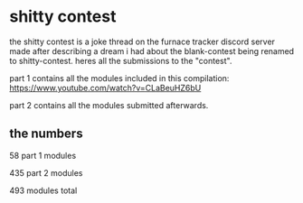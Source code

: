 # shitty contest

the shitty contest is a joke thread on the furnace tracker discord server made after describing a dream i had about the blank-contest being renamed to shitty-contest.
heres all the submissions to the "contest".

part 1 contains all the modules included in this compilation: https://www.youtube.com/watch?v=CLaBeuHZ6bU

part 2 contains all the modules submitted afterwards.

## the numbers

58 part 1 modules

435 part 2 modules

493 modules total
